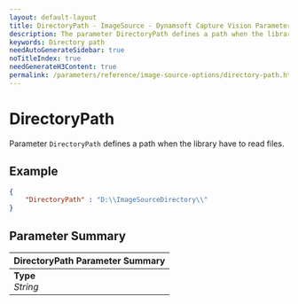 ```yaml
---
layout: default-layout
title: DirectoryPath - ImageSource - Dynamsoft Capture Vision Parameters
description: The parameter DirectoryPath defines a path when the library have to read files.
keywords: Directory path
needAutoGenerateSidebar: true
noTitleIndex: true
needGenerateH3Content: true
permalink: /parameters/reference/image-source-options/directory-path.html
---
```


# DirectoryPath

Parameter `DirectoryPath` defines a path when the library have to read files.

## Example

```json
{
    "DirectoryPath" : "D:\\ImageSourceDirectory\\"
}
```

## Parameter Summary

| DirectoryPath Parameter Summary |
| :------------- |
| **Type**<br>*String* |

